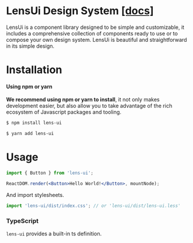 # LensUi Design System [[docs]](https://luciancaetano.github.io/lens-ui)

LensUi is a component library designed to be simple and customizable, it includes a comprehensive collection of components ready to use or to compose your own design system.
LensUi is beautiful and straightforward in its simple design.
# Installation
#### Using npm or yarn

**We recommend using npm or yarn to install**, it not only makes development easier, but also allow you to take advantage of the rich ecosystem of Javascript packages and tooling.

```bash
$ npm install lens-ui
```

```bash
$ yarn add lens-ui
```
# Usage

```jsx
import { Button } from 'lens-ui';

ReactDOM.render(<Button>Hello World!</Button>, mountNode);
```

And import stylesheets.

```jsx
import 'lens-ui/dist/index.css'; // or 'lens-ui/dist/lens-ui.less'
```

### TypeScript

`lens-ui` provides a built-in ts definition.
